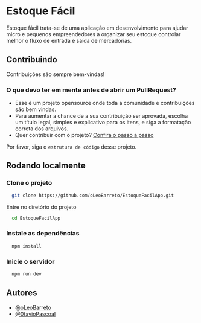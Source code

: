 
# Estoque Fácil

Estoque fácil trata-se de uma aplicação em desenvolvimento para ajudar micro e pequenos empreendedores a organizar seu estoque controlar melhor o fluxo de entrada e saída de mercadorias.

## Contribuindo

Contribuições são sempre bem-vindas!

### O que devo ter em mente antes de abrir um PullRequest?
- Esse é um projeto opensource onde toda a comunidade e contribuições são bem vindas.
- Para aumentar a chance de a sua contribuição ser aprovada, escolha um título legal, simples e explicativo para os itens, e siga a formatação correta dos arquivos.
- Quer contribuir com o projeto? [Confira o passo a passo](./CONTRIBUTING.md)

Por favor, siga o `estrutura de código` desse projeto.

## Rodando localmente

### Clone o projeto

```bash
  git clone https://github.com/oLeoBarreto/EstoqueFacilApp.git
```

Entre no diretório do projeto

```bash
  cd EstoqueFacilApp
```

### Instale as dependências

```bash
  npm install
```

### Inicie o servidor

```bash
  npm run dev
```

## Autores

- [@oLeoBarreto](https://github.com/oLeoBarreto)
- [@0tavioPascoal](https://github.com/0tavioPascoal)
